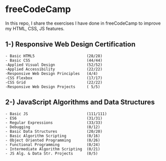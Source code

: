# freeCodeCamp
 
In this repo, I share the exercises I have done in freeCodeCamp to improve my HTML, CSS, JS features.

## 1-) Responsive Web Design Certification 
    - Basic HTML5                       (28/28) 
    - Basic CSS                         (44/44) 
    -Applied Visual Design              (52/52) 
    -Applied Accessibility              (22/22)
    -Responsive Web Design Principles   (4/4)
    -CSS Flexbox                        (17/17)
    -CSS Grid                           (22/22)
    -Responsive Web Design Projects     ( 5/5)
    
    
 ## 2-) JavaScript Algorithms and Data Structures
    - Basic JS                          (111/111)
    - ES6                               (31/31)
    - Regular Expressions               (33/33)
    - Debugging                         (0/12)
    - Basic Data Structures             (20/20)
    - Basic Algorithm Scripting         (0/16)
    - Object Oriented Programming       (0/26)
    - Functional Programming            (0/24)
    - Intermediate Algorithm Scripting  (0/21)
    - JS Alg. & Data Str. Projects      (0/5)

